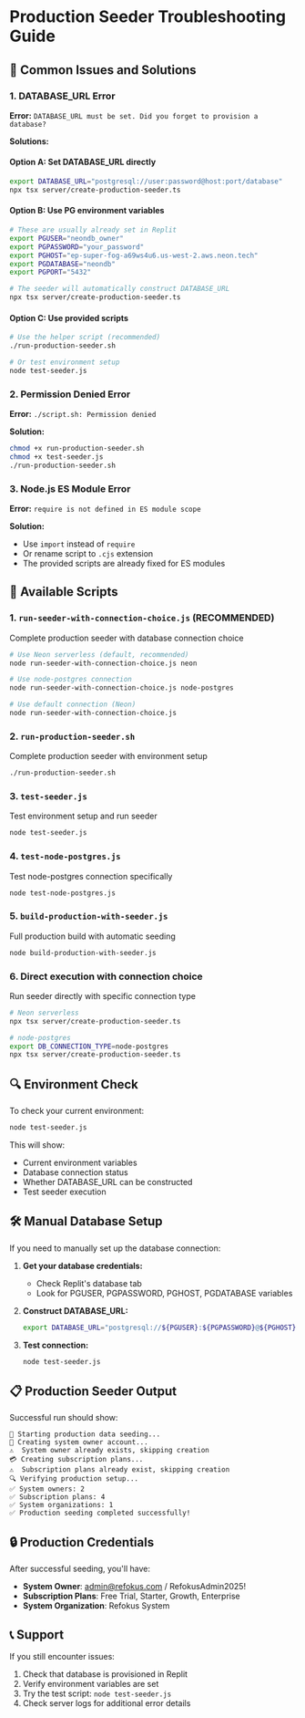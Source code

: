 # Production Seeder Troubleshooting Guide

## 🔧 Common Issues and Solutions

### 1. DATABASE_URL Error

**Error:** `DATABASE_URL must be set. Did you forget to provision a database?`

**Solutions:**

#### Option A: Set DATABASE_URL directly
```bash
export DATABASE_URL="postgresql://user:password@host:port/database"
npx tsx server/create-production-seeder.ts
```

#### Option B: Use PG environment variables
```bash
# These are usually already set in Replit
export PGUSER="neondb_owner"
export PGPASSWORD="your_password"
export PGHOST="ep-super-fog-a69ws4u6.us-west-2.aws.neon.tech"
export PGDATABASE="neondb"
export PGPORT="5432"

# The seeder will automatically construct DATABASE_URL
npx tsx server/create-production-seeder.ts
```

#### Option C: Use provided scripts
```bash
# Use the helper script (recommended)
./run-production-seeder.sh

# Or test environment setup
node test-seeder.js
```

### 2. Permission Denied Error

**Error:** `./script.sh: Permission denied`

**Solution:**
```bash
chmod +x run-production-seeder.sh
chmod +x test-seeder.js
./run-production-seeder.sh
```

### 3. Node.js ES Module Error

**Error:** `require is not defined in ES module scope`

**Solution:**
- Use `import` instead of `require`
- Or rename script to `.cjs` extension
- The provided scripts are already fixed for ES modules

## 🚀 Available Scripts

### 1. `run-seeder-with-connection-choice.js` (RECOMMENDED)
Complete production seeder with database connection choice
```bash
# Use Neon serverless (default, recommended)
node run-seeder-with-connection-choice.js neon

# Use node-postgres connection
node run-seeder-with-connection-choice.js node-postgres

# Use default connection (Neon)
node run-seeder-with-connection-choice.js
```

### 2. `run-production-seeder.sh`
Complete production seeder with environment setup
```bash
./run-production-seeder.sh
```

### 3. `test-seeder.js`
Test environment setup and run seeder
```bash
node test-seeder.js
```

### 4. `test-node-postgres.js`
Test node-postgres connection specifically
```bash
node test-node-postgres.js
```

### 5. `build-production-with-seeder.js`
Full production build with automatic seeding
```bash
node build-production-with-seeder.js
```

### 6. Direct execution with connection choice
Run seeder directly with specific connection type
```bash
# Neon serverless
npx tsx server/create-production-seeder.ts

# node-postgres
export DB_CONNECTION_TYPE=node-postgres
npx tsx server/create-production-seeder.ts
```

## 🔍 Environment Check

To check your current environment:
```bash
node test-seeder.js
```

This will show:
- Current environment variables
- Database connection status
- Whether DATABASE_URL can be constructed
- Test seeder execution

## 🛠️ Manual Database Setup

If you need to manually set up the database connection:

1. **Get your database credentials:**
   - Check Replit's database tab
   - Look for PGUSER, PGPASSWORD, PGHOST, PGDATABASE variables

2. **Construct DATABASE_URL:**
   ```bash
   export DATABASE_URL="postgresql://${PGUSER}:${PGPASSWORD}@${PGHOST}:${PGPORT}/${PGDATABASE}"
   ```

3. **Test connection:**
   ```bash
   node test-seeder.js
   ```

## 📋 Production Seeder Output

Successful run should show:
```
🚀 Starting production data seeding...
👤 Creating system owner account...
⚠️  System owner already exists, skipping creation
💳 Creating subscription plans...
⚠️  Subscription plans already exist, skipping creation
🔍 Verifying production setup...
✅ System owners: 2
✅ Subscription plans: 4
✅ System organizations: 1
✅ Production seeding completed successfully!
```

## 🔒 Production Credentials

After successful seeding, you'll have:
- **System Owner**: admin@refokus.com / RefokusAdmin2025!
- **Subscription Plans**: Free Trial, Starter, Growth, Enterprise
- **System Organization**: Refokus System

## 📞 Support

If you still encounter issues:
1. Check that database is provisioned in Replit
2. Verify environment variables are set
3. Try the test script: `node test-seeder.js`
4. Check server logs for additional error details